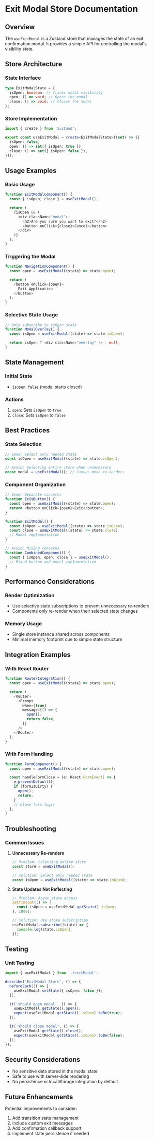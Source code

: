 # Exit Modal Store Documentation

## Overview

The `useExitModal` is a Zustand store that manages the state of an exit confirmation modal. It provides a simple API for controlling the modal's visibility state.

## Store Architecture

### State Interface

```typescript
type ExitModalState = {
  isOpen: boolean; // Tracks modal visibility
  open: () => void; // Opens the modal
  close: () => void; // Closes the modal
};
```

### Store Implementation

```typescript
import { create } from 'zustand';

export const useExitModal = create<ExitModalState>((set) => ({
  isOpen: false,
  open: () => set({ isOpen: true }),
  close: () => set({ isOpen: false }),
}));
```

## Usage Examples

### Basic Usage

```typescript
function ExitModalComponent() {
  const { isOpen, close } = useExitModal();

  return (
    {isOpen && (
      <div className="modal">
        <h2>Are you sure you want to exit?</h2>
        <button onClick={close}>Cancel</button>
      </div>
    )}
  );
}
```

### Triggering the Modal

```typescript
function NavigationComponent() {
  const open = useExitModal((state) => state.open);

  return (
    <button onClick={open}>
      Exit Application
    </button>
  );
}
```

### Selective State Usage

```typescript
// Only subscribe to isOpen state
function ModalOverlay() {
  const isOpen = useExitModal((state) => state.isOpen);

  return isOpen ? <div className="overlay" /> : null;
}
```

## State Management

### Initial State

- `isOpen`: `false` (modal starts closed)

### Actions

1. `open`: Sets `isOpen` to `true`
2. `close`: Sets `isOpen` to `false`

## Best Practices

### State Selection

```typescript
// Good: Select only needed state
const isOpen = useExitModal((state) => state.isOpen);

// Avoid: Selecting entire store when unnecessary
const modal = useExitModal(); // Causes more re-renders
```

### Component Organization

```typescript
// Good: Separate concerns
function ExitButton() {
  const open = useExitModal((state) => state.open);
  return <button onClick={open}>Exit</button>;
}

function ExitModal() {
  const isOpen = useExitModal((state) => state.isOpen);
  const close = useExitModal((state) => state.close);
  // Modal implementation
}

// Avoid: Mixing concerns
function CombinedComponent() {
  const { isOpen, open, close } = useExitModal();
  // Mixed button and modal implementation
}
```

## Performance Considerations

### Render Optimization

- Use selective state subscriptions to prevent unnecessary re-renders
- Components only re-render when their selected state changes

### Memory Usage

- Single store instance shared across components
- Minimal memory footprint due to simple state structure

## Integration Examples

### With React Router

```typescript
function RouterIntegration() {
  const open = useExitModal((state) => state.open);

  return (
    <Router>
      <Prompt
        when={true}
        message={() => {
          open();
          return false;
        }}
      />
    </Router>
  );
}
```

### With Form Handling

```typescript
function FormComponent() {
  const open = useExitModal((state) => state.open);

  const handleFormClose = (e: React.FormEvent) => {
    e.preventDefault();
    if (formIsDirty) {
      open();
      return;
    }
    // Close form logic
  };
}
```

## Troubleshooting

### Common Issues

1. **Unnecessary Re-renders**

   ```typescript
   // Problem: Selecting entire store
   const store = useExitModal();

   // Solution: Select only needed state
   const isOpen = useExitModal((state) => state.isOpen);
   ```

2. **State Updates Not Reflecting**

   ```typescript
   // Problem: Async state access
   setTimeout(() => {
     const isOpen = useExitModal.getState().isOpen;
   }, 1000);

   // Solution: Use store subscription
   useExitModal.subscribe((state) => {
     console.log(state.isOpen);
   });
   ```

## Testing

### Unit Testing

```typescript
import { useExitModal } from './exitModal';

describe('ExitModal Store', () => {
  beforeEach(() => {
    useExitModal.setState({ isOpen: false });
  });

  it('should open modal', () => {
    useExitModal.getState().open();
    expect(useExitModal.getState().isOpen).toBe(true);
  });

  it('should close modal', () => {
    useExitModal.getState().close();
    expect(useExitModal.getState().isOpen).toBe(false);
  });
});
```

## Security Considerations

- No sensitive data stored in the modal state
- Safe to use with server-side rendering
- No persistence or localStorage integration by default

## Future Enhancements

Potential improvements to consider:

1. Add transition state management
2. Include custom exit messages
3. Add confirmation callback support
4. Implement state persistence if needed
